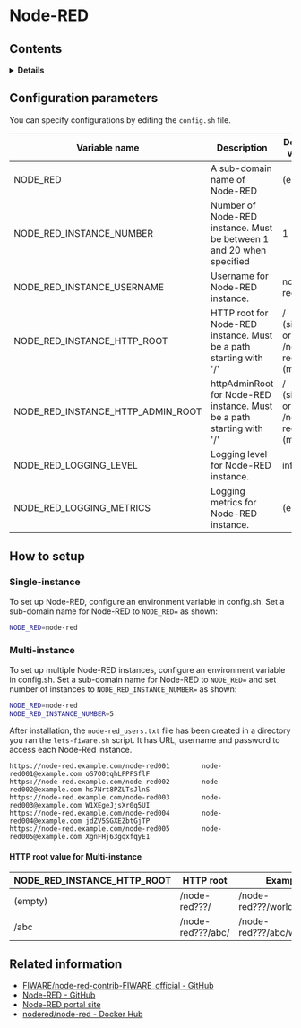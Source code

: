 # Node-RED

## Contents

<details>
<summary><strong>Details</strong></summary>

-   [Configuration parameters](#configuration-parameters)
-   [How to setup](#how-to-setup)
    -   [Single-instance](#single-instance)
    -   [Multi-instance](#multi-instance)
-   [Related information](#related-information)

</details>

## Configuration parameters

You can specify configurations by editing the `config.sh` file.

| Variable name                          | Description                                                           | Default value                      |
| -------------------------------------- | --------------------------------------------------------------------- | ---------------------------------- |
| NODE\_RED                              | A sub-domain name of Node-RED                                         | (empty)                            |
| NODE\_RED\_INSTANCE\_NUMBER            | Number of Node-RED instance. Must be between 1 and 20 when specified  | 1                                  |
| NODE\_RED\_INSTANCE\_USERNAME          | Username for Node-RED instance.                                       | node-red                           |
| NODE\_RED\_INSTANCE\_HTTP\_ROOT        | HTTP root for Node-RED instance. Must be a path starting with '/'     | / (single) or /node-red??? (multi) |
| NODE\_RED\_INSTANCE\_HTTP\_ADMIN\_ROOT | httpAdminRoot for Node-RED instance. Must be a path starting with '/' | / (single) or /node-red??? (multi) |
| NODE\_RED\_LOGGING\_LEVEL              | Logging level for Node-RED instance.                                  | info                               |
| NODE\_RED\_LOGGING\_METRICS            | Logging metrics for Node-RED instance.                                | (empty)                            |

## How to setup

### Single-instance

To set up Node-RED, configure an environment variable in config.sh. Set a sub-domain name
for Node-RED to `NODE_RED=` as shown:

```bash
NODE_RED=node-red
```

### Multi-instance

To set up multiple Node-RED instances, configure an environment variable in config.sh.
Set a sub-domain name for Node-RED to `NODE_RED=` and set number of instances to
`NODE_RED_INSTANCE_NUMBER=` as shown:

```bash
NODE_RED=node-red
NODE_RED_INSTANCE_NUMBER=5
```

After installation, the `node-red_users.txt` file has been created in a directory you ran the
`lets-fiware.sh` script. It has URL, username and password to access each Node-Red instance.

```text
https://node-red.example.com/node-red001        node-red001@example.com oS7O0tqhLPPFSflF
https://node-red.example.com/node-red002        node-red002@example.com hs7Nrt8PZLTsJlnS
https://node-red.example.com/node-red003        node-red003@example.com W1XEgeJjsXr0q5UI
https://node-red.example.com/node-red004        node-red004@example.com jdZV5SGXEZbtGjTP
https://node-red.example.com/node-red005        node-red005@example.com XgnFHj63gqxfqyE1
```

#### HTTP root value for Multi-instance

| NODE\_RED\_INSTANCE\_HTTP\_ROOT | HTTP root         | Example                   |
| ------------------------------- | ----------------- | ------------------------- |
| (empty)                         | /node-red???/     | /node-red???/worldmap     |
| /abc                            | /node-red???/abc/ | /node-red???/abc/worldmap |

## Related information

-   [FIWARE/node-red-contrib-FIWARE_official - GitHub](https://github.com/FIWARE/node-red-contrib-FIWARE_official)
-   [Node-RED - GitHub](https://github.com/node-red/node-red)
-   [Node-RED portal site](https://nodered.org/)
-   [nodered/node-red - Docker Hub](https://hub.docker.com/r/nodered/node-red)
